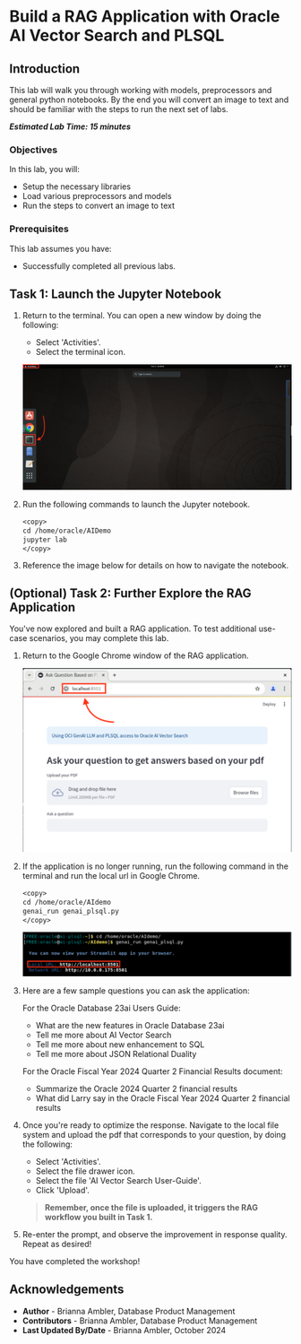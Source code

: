 # Build a RAG Application with Oracle AI Vector Search and PLSQL

## Introduction

This lab will walk you through working with models, preprocessors and general python notebooks. By the end you will convert an image to text and should be familiar with the steps to run the next set of labs.

**_Estimated Lab Time: 15 minutes_**

### **Objectives**

In this lab, you will:
* Setup the necessary libraries
* Load various preprocessors and models
* Run the steps to convert an image to text

### **Prerequisites**

This lab assumes you have:
* Successfully completed all previous labs.

## Task 1: Launch the Jupyter Notebook

1. Return to the terminal. You can open a new window by doing the following:
    * Select 'Activities'.
    * Select the terminal icon.

    ![Launch the terminal.](images/launch-terminal.png)

2. Run the following commands to launch the Jupyter notebook. 

    ```
    <copy>
    cd /home/oracle/AIDemo
    jupyter lab
    </copy>
    ```

3. Reference the image below for details on how to navigate the notebook.


## (Optional) Task 2: Further Explore the RAG Application

You've now explored and built a RAG application. To test additional use-case scenarios, you may complete this lab.

1. Return to the Google Chrome window of the RAG application. 

    ![Return to the UI of the RAG app.](images/launch-rag-ui.png)

2. If the application is no longer running, run the following command in the terminal and run the local url in Google Chrome.

    ```
    <copy>
    cd /home/oracle/AIdemo
    genai_run genai_plsql.py
    </copy>
    ```

    ![Run the RAG Application.](images/run-rag-app.png)

3. Here are a few sample questions you can ask the application:

    For the Oracle Database 23ai Users Guide:
    - What are the new features in Oracle Database 23ai
    - Tell me more about AI Vector Search
    - Tell me more about new enhancement to SQL
    - Tell me more about JSON Relational Duality

    For the Oracle Fiscal Year 2024 Quarter 2 Financial Results document:
    - Summarize the Oracle 2024 Quarter 2 financial results
    - What did Larry say in the Oracle Fiscal Year 2024 Quarter 2 financial results

4. Once you're ready to optimize the response. Navigate to the local file system and upload the pdf that corresponds to your question, by doing the following:
    * Select 'Activities'.
    * Select the file drawer icon.
    * Select the file 'AI Vector Search User-Guide'.
    * Click 'Upload'.
    
    >**Remember, once the file is uploaded, it triggers the RAG workflow you built in Task 1.**

5. Re-enter the prompt, and observe the improvement in response quality. Repeat as desired!

You have completed the workshop!

## Acknowledgements
* **Author** - Brianna Ambler, Database Product Management
* **Contributors** -  Brianna Ambler, Database Product Management
* **Last Updated By/Date** - Brianna Ambler, October 2024
